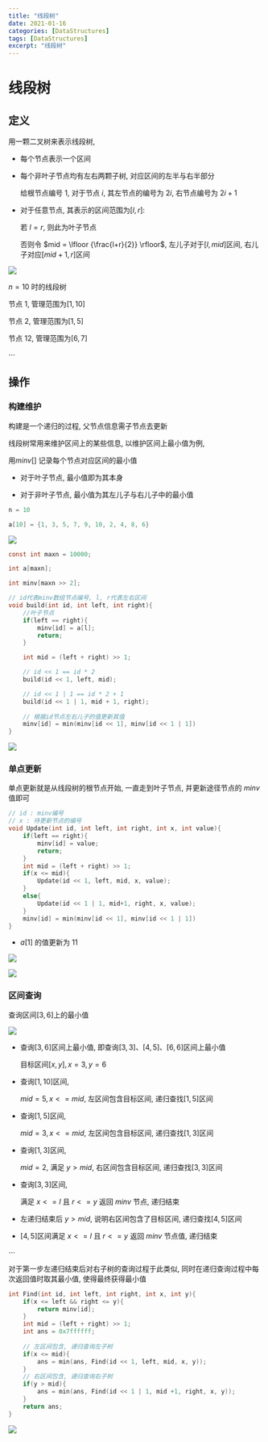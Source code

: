```yaml
---
title: "线段树"
date: 2021-01-16
categories: [DataStructures]
tags: [DataStructures]
excerpt: "线段树"
---
```


# 线段树

## 定义

用一颗二叉树来表示线段树,

- 每个节点表示一个区间

- 每个非叶子节点均有左右两颗子树, 对应区间的左半与右半部分

    给根节点编号 $1$, 对于节点 $i$, 其左节点的编号为 $2i$, 右节点编号为 $2i+1$

- 对于任意节点, 其表示的区间范围为$[l, r]$:

    若 $l = r$, 则此为叶子节点

    否则令 $mid = \lfloor {\frac{l+r}{2}} \rfloor$, 左儿子对于$[l, mid]$区间, 右儿子对应$[mid+1, r]$区间

![](https://raw.githubusercontent.com/dmjcb/SelfImgur/main/2022-4-4-1141.svg)

$n = 10$ 时的线段树

节点 $1$, 管理范围为$[1, 10]$

节点 $2$, 管理范围为$[1, 5]$

节点 $12$, 管理范围为$[6, 7]$

$\cdots$

## 操作

### 构建维护

构建是一个递归的过程, 父节点信息需子节点去更新

线段树常用来维护区间上的某些信息, 以维护区间上最小值为例, 

用$minv[]$ 记录每个节点对应区间的最小值

- 对于叶子节点, 最小值即为其本身

- 对于非叶子节点, 最小值为其左儿子与右儿子中的最小值

```c
n = 10

a[10] = {1, 3, 5, 7, 9, 10, 2, 4, 8, 6}
```

![](https://raw.githubusercontent.com/dmjcb/SelfImgur/main/2022-4-4-1218.svg)

```c
const int maxn = 10000;

int a[maxn];

int minv[maxn >> 2];

// id代表minv数组节点编号, l, r代表左右区间
void build(int id, int left, int right){
    //叶子节点
    if(left == right){
        minv[id] = a[l];
        return;
    }

    int mid = (left + right) >> 1;

    // id << 1 == id * 2
    build(id << 1, left, mid);

    // id << 1 | 1 == id * 2 + 1
    build(id << 1 | 1, mid + 1, right);
    
    // 根据id节点左右儿子的值更新其值
    minv[id] = min(minv[id << 1], minv[id << 1 | 1])
}
```

![](https://raw.githubusercontent.com/dmjcb/SelfImgur/main/20201101144039.png)

### 单点更新

单点更新就是从线段树的根节点开始, 一直走到叶子节点, 并更新途径节点的 $minv$ 值即可

```c
// id : minv编号
// x : 待更新节点的编号
void Update(int id, int left, int right, int x, int value){
    if(left == right){
        minv[id] = value;
        return;
    }
    int mid = (left + right) >> 1;
    if(x <= mid){
        Update(id << 1, left, mid, x, value);
    }
    else{
        Update(id << 1 | 1, mid+1, right, x, value);
    }
    minv[id] = min(minv[id << 1], minv[id << 1 | 1])
}
```

- $a[1]$ 的值更新为 $11$

![](https://raw.githubusercontent.com/dmjcb/SelfImgur/main/2022-4-4-1220.svg)

![](https://raw.githubusercontent.com/dmjcb/SelfImgur/main/20201101144355.png)

### 区间查询

查询区间$[3, 6]$上的最小值

![](https://raw.githubusercontent.com/dmjcb/SelfImgur/main/2022-4-4-1210.svg)

- 查询$[3, 6]$区间上最小值, 即查询$[3, 3]、[4, 5]、[6, 6]$区间上最小值

    目标区间$[x, y], x = 3, y = 6$

- 查询$[1, 10]$区间,

    $mid = 5, x <= mid$, 左区间包含目标区间, 递归查找$[1, 5]$区间

- 查询$[1, 5]$区间,

    $mid = 3, x <= mid$, 左区间包含目标区间, 递归查找$[1, 3]$区间

- 查询$[1, 3]$区间,

    $mid = 2$, 满足 $y > mid$, 右区间包含目标区间, 递归查找$[3, 3]$区间

- 查询$[3, 3]$区间,

    满足 $x<=l$ 且 $r<=y$ 返回 $minv$ 节点, 递归结束

- 左递归结束后 $y > mid$, 说明右区间包含了目标区间, 递归查找$[4, 5]$区间

- $[4, 5]$区间满足 $x<=l$ 且 $r<=y$ 返回 $minv$ 节点值, 递归结束

$\cdots$

对于第一步左递归结束后对右子树的查询过程于此类似, 同时在递归查询过程中每次返回值时取其最小值, 使得最终获得最小值

```c
int Find(int id, int left, int right, int x, int y){
    if(x <= left && right <= y){
        return minv[id];
    }
    int mid = (left + right) >> 1;
    int ans = 0x7ffffff;
    
    // 左区间包含, 递归查询左子树
    if(x <= mid){
        ans = min(ans, Find(id << 1, left, mid, x, y));
    }
    // 右区间包含, 递归查询右子树
    if(y > mid){
        ans = min(ans, Find(id << 1 | 1, mid +1, right, x, y));
    }
    return ans;
}
```

![](https://raw.githubusercontent.com/dmjcb/SelfImgur/main/20201101153007.png)